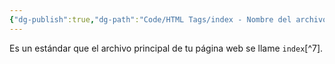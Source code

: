 ```yaml
---
{"dg-publish":true,"dg-path":"Code/HTML Tags/index - Nombre del archivo en HTML.md","permalink":"/code/html-tags/index-nombre-del-archivo-en-html/","created":"2024-03-31T23:10","updated":"2024-03-31T23:29"}
---
```


Es un estándar que el archivo principal de tu página web se llame `index`[^7].